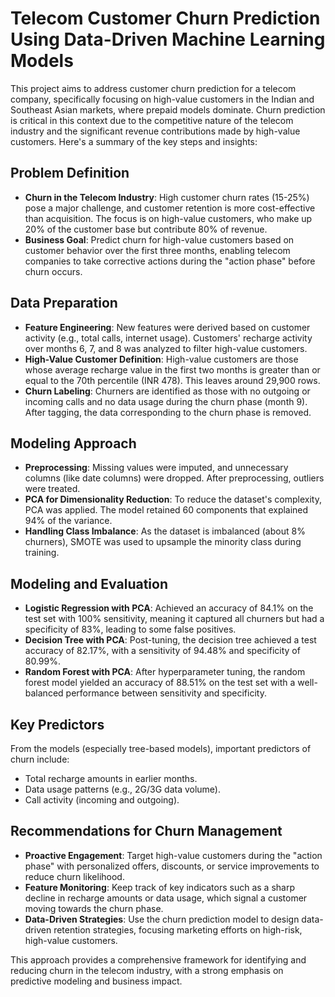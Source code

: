 # Telecom Customer Churn Prediction Using Data-Driven Machine Learning Models
This project aims to address customer churn prediction for a telecom company, specifically focusing on high-value customers in the Indian and Southeast Asian markets, where prepaid models dominate. Churn prediction is critical in this context due to the competitive nature of the telecom industry and the significant revenue contributions made by high-value customers. Here's a summary of the key steps and insights:

## Problem Definition
- **Churn in the Telecom Industry**: High customer churn rates (15-25%) pose a major challenge, and customer retention is more cost-effective than acquisition. The focus is on high-value customers, who make up 20% of the customer base but contribute 80% of revenue.
- **Business Goal**: Predict churn for high-value customers based on customer behavior over the first three months, enabling telecom companies to take corrective actions during the "action phase" before churn occurs.
## Data Preparation
- **Feature Engineering**: New features were derived based on customer activity (e.g., total calls, internet usage). Customers' recharge activity over months 6, 7, and 8 was analyzed to filter high-value customers.
- **High-Value Customer Definition**: High-value customers are those whose average recharge value in the first two months is greater than or equal to the 70th percentile (INR 478). This leaves around 29,900 rows.
- **Churn Labeling**: Churners are identified as those with no outgoing or incoming calls and no data usage during the churn phase (month 9). After tagging, the data corresponding to the churn phase is removed.
## Modeling Approach
- **Preprocessing**: Missing values were imputed, and unnecessary columns (like date columns) were dropped. After preprocessing, outliers were treated.
- **PCA for Dimensionality Reduction**: To reduce the dataset's complexity, PCA was applied. The model retained 60 components that explained 94% of the variance.
- **Handling Class Imbalance**: As the dataset is imbalanced (about 8% churners), SMOTE was used to upsample the minority class during training.
## Modeling and Evaluation
- **Logistic Regression with PCA**: Achieved an accuracy of 84.1% on the test set with 100% sensitivity, meaning it captured all churners but had a specificity of 83%, leading to some false positives.
- **Decision Tree with PCA**: Post-tuning, the decision tree achieved a test accuracy of 82.17%, with a sensitivity of 94.48% and specificity of 80.99%.
- **Random Forest with PCA**: After hyperparameter tuning, the random forest model yielded an accuracy of 88.51% on the test set with a well-balanced performance between sensitivity and specificity.
## Key Predictors
From the models (especially tree-based models), important predictors of churn include:
- Total recharge amounts in earlier months.
- Data usage patterns (e.g., 2G/3G data volume).
- Call activity (incoming and outgoing).
## Recommendations for Churn Management
- **Proactive Engagement**: Target high-value customers during the "action phase" with personalized offers, discounts, or service improvements to reduce churn likelihood.
- **Feature Monitoring**: Keep track of key indicators such as a sharp decline in recharge amounts or data usage, which signal a customer moving towards the churn phase.
- **Data-Driven Strategies**: Use the churn prediction model to design data-driven retention strategies, focusing marketing efforts on high-risk, high-value customers.

This approach provides a comprehensive framework for identifying and reducing churn in the telecom industry, with a strong emphasis on predictive modeling and business impact.
